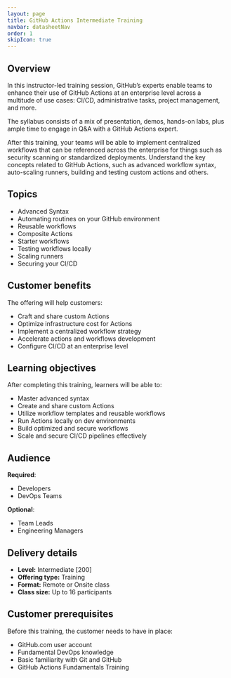 ```yaml
---
layout: page
title: GitHub Actions Intermediate Training
navbar: datasheetNav
order: 1
skipIcon: true
---
```


## Overview

In this instructor-led training session, GitHub’s experts enable teams to enhance their use of GitHub Actions at an enterprise level across a multitude of use cases: CI/CD, administrative tasks, project management, and more.

The syllabus consists of a mix of presentation, demos, hands-on labs, plus ample time to engage in Q\&A with a GitHub Actions expert.

After this training, your teams will be able to implement centralized workflows that can be referenced across the enterprise for things such as security scanning or standardized deployments. Understand the key concepts related to GitHub Actions, such as advanced workflow syntax, auto-scaling runners, building and testing custom actions and others.

## Topics

- Advanced Syntax
- Automating routines on your GitHub environment
- Reusable workflows
- Composite Actions
- Starter workflows
- Testing workflows locally
- Scaling runners
- Securing your CI/CD

## Customer benefits

The offering will help customers:

- Craft and share custom Actions
- Optimize infrastructure cost for Actions
- Implement a centralized workflow strategy
- Accelerate actions and workflows development
- Configure CI/CD at an enterprise level

## Learning objectives

After completing this training, learners will be able to:

- Master advanced syntax
- Create and share custom Actions
- Utilize workflow templates and reusable workflows
- Run Actions locally on dev environments
- Build optimized and secure workflows
- Scale and secure CI/CD pipelines effectively

## Audience

**Required**:

- Developers
- DevOps Teams

**Optional**:

- Team Leads
- Engineering Managers

## Delivery details

- **Level:** Intermediate \[200\]
- **Offering type:** Training
- **Format:** Remote or Onsite class
- **Class size:** Up to 16 participants

## Customer prerequisites

Before this training, the customer needs to have in place:

- GitHub.com user account
- Fundamental DevOps knowledge
- Basic familiarity with Git and GitHub
- GitHub Actions Fundamentals Training
